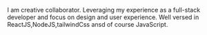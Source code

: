 I am creative collaborator. Leveraging my experience as a full-stack developer and focus on design and user experience. Well versed in ReactJS,NodeJS,tailwindCss ansd of course JavaScript.


<!---
lokesh-danu/lokesh-danu is a ✨ special ✨ repository because its `README.md` (this file) appears on your GitHub profile.
You can click the Preview link to take a look at your changes.
--->
